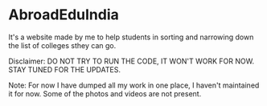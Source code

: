 # AbroadEduIndia
It's a website made by me to help students in sorting and narrowing down the list of colleges sthey can go.

Disclaimer: DO NOT TRY TO RUN THE CODE, IT WON'T WORK FOR NOW. STAY TUNED FOR THE UPDATES.

Note: For now I have dumped all my work in one place, I haven't maintained it for now. Some of the photos and videos are not present.
